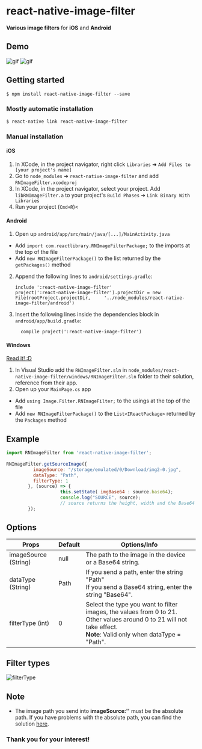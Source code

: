 
# react-native-image-filter

**Various image filters** for **iOS** and **Android**

## Demo

![gif](https://github.com/alien9996/ReactNativeImageFilter/blob/master/filter.gif?raw=true)
![gif]()

## Getting started

`$ npm install react-native-image-filter --save`

### Mostly automatic installation

`$ react-native link react-native-image-filter`

### Manual installation


#### iOS

1. In XCode, in the project navigator, right click `Libraries` ➜ `Add Files to [your project's name]`
2. Go to `node_modules` ➜ `react-native-image-filter` and add `RNImageFilter.xcodeproj`
3. In XCode, in the project navigator, select your project. Add `libRNImageFilter.a` to your project's `Build Phases` ➜ `Link Binary With Libraries`
4. Run your project (`Cmd+R`)<

#### Android

1. Open up `android/app/src/main/java/[...]/MainActivity.java`
  - Add `import com.reactlibrary.RNImageFilterPackage;` to the imports at the top of the file
  - Add `new RNImageFilterPackage()` to the list returned by the `getPackages()` method
2. Append the following lines to `android/settings.gradle`:
  	```
  	include ':react-native-image-filter'
  	project(':react-native-image-filter').projectDir = new File(rootProject.projectDir, 	'../node_modules/react-native-image-filter/android')
  	```
3. Insert the following lines inside the dependencies block in `android/app/build.gradle`:
  	```
      compile project(':react-native-image-filter')
  	```

#### Windows
[Read it! :D](https://github.com/ReactWindows/react-native)

1. In Visual Studio add the `RNImageFilter.sln` in `node_modules/react-native-image-filter/windows/RNImageFilter.sln` folder to their solution, reference from their app.
2. Open up your `MainPage.cs` app
  - Add `using Image.Filter.RNImageFilter;` to the usings at the top of the file
  - Add `new RNImageFilterPackage()` to the `List<IReactPackage>` returned by the `Packages` method


## Example
```javascript
import RNImageFilter from 'react-native-image-filter';
 
RNImageFilter.getSourceImage({
          imageSource: "/storage/emulated/0/Download/img2-0.jpg",
          dataType: "Path",
          filterType: 1
        }, (source) => {
                    this.setState( imgBase64 : source.base64);
                    console.log("SOURCE", source);
                    // source returns the height, width and the Base64 string of the image.
        });
```

## Options

Props | Default | Options/Info
------ | --- | ------
imageSource (String)|null|The path to the image in the device or a Base64 string.
dataType (String)|Path|If you send a path, enter the string "Path"<br>If you send a Base64 string, enter the string "Base64".
filterType (int)|0|Select the type you want to filter images, the values from 0 to 21. Other values around 0 to 21 will not take effect.<br> **Note**: Valid only when dataType = "Path".

## Filter types

![filterType](https://github.com/alien9996/ReactNativeImageFilter/blob/master/filter_type.png?raw=true)

## Note
- The image path you send into **imageSource:''** must be the absolute path. If you have problems with the absolute path, you can find the solution [here](https://stackoverflow.com/questions/52423067/how-to-get-absolute-path-of-a-file-in-react-native).

### Thank you for your interest!
